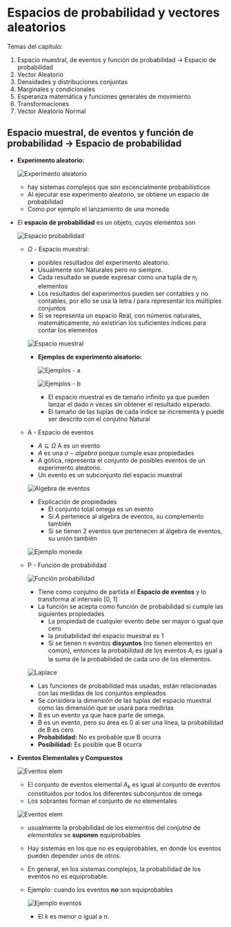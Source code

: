 # Espacios de probabilidad y vectores aleatorios

Temas del capítulo:

1. Espacio muestral, de eventos y función de probabilidad -> Espacio de probabilidad
2. Vector Aleatorio
3. Densidades y distribuciones conjuntas
4. Marginales y condicionales
5. Esperanza matemática y funciones generales de movimiento
6. Transformaciones
7. Vector Aleatorio Normal


## Espacio muestral, de eventos y función de probabilidad -> Espacio de probabilidad

- **Experimento aleatorio:**

  ![Experimento aleatorio](images/0005.png)

  - hay sistemas complejos que son escencialmente probabilísticos
  - Al ejecutar ese experimento aleatorio, se obtiene un espacio de probabilidad
  - Como por ejemplo el lanzamiento de una moneda
- El **espacio de probabilidad** es un objeto, cuyos elementos son

  ![Espacio probabilidad](images/0006.png)

  - $\Omega$ - Espacio muestral:
    - posibles resultados del experimento aleatorio.
    - Usualmente son Naturales pero no siempre.
    - Cada resultado se puede expresar como una tupla de $n_i$ elementos
    - Los resultados del experimentos pueden ser contables y no contables, por ello se usa la letra $I$ para representar los múltiples conjuntos
    - Si se representa un espacio Real, con números naturales, matemáticamente, no existirían los suficientes índices para contar los elementos

    ![Espacio muestral](images/0007.png)

    - **Ejemplos de experimento aleatorio:**

      ![Ejemplos - a](images/0008.png)

      ![Ejemplos - b](images/0009.png)

      - El espacio muestral es de tamaño infinito ya que pueden lanzar el dado $n$ veces sin obtener el resultado esperado.
      - El tamaño de las tuplas de cada índice se incrementa y puede ser descrito con el conjutno Natural

  - A - Espacio de eventos
    - $A \subseteq \Omega$ A es un evento
    - $A$ es una $\sigma - algebra$ porque cumple esas propiedades
    - A gótica, representa el conjunto de posibles eventos de un experimento aleatorio.
    - Un evento es un subconjunto del espacio muestral

    ![Algebra de eventos](images/000A.png)

    - Explicación de propiedades
      - El conjunto total omega es un evento
      - Si $A$ pertenece al algebra de eventos, su complemento también
      - Si se tienen 2 eventos que pertenecen al álgebra de eventos, su unión también

    ![Ejemplo moneda](images/000B.png)

  - P - Función de probabilidad

    ![Función probabilidad](images/000C.png)

    - Tiene como conjutno de partida el **Espacio de eventos** y lo transforma al intervalo [0, 1]
    - La función se acepta como función de probabilidad si cumple las siguientes propiedades
      - La propiedad de cualquier evento debe ser mayor o igual que cero
      - la probabilidad del espacio muestral es 1
      - Si se tienen n eventos **disyuntos** (no tienen elementos en común), entonces la probabilidad de los eventos $A_i$ es igual a la suma de la probabilidad de cada uno de los elementos.

    ![Laplace](images/000D.png)

    - Las funciones de probabilidad más usadas, están relacionadas con las medidas de los conjuntos empleados
    - Se considera la dimensión de las tuplas del espacio muestral como las dimensión que se usará para medirlas
    - B es un evento ya que hace parte de omega.
    - B es un evento, pero su área es 0 al ser una línea, la probabilidad de B es cero
    - **Probabilidad:** No es probable que B ocurra
    - **Posibilidad:** Es posible que B ocurra

- **Eventos Elementales y Compuestos**

  ![Eventos elem](images/000F.png)

  - El conjunto de eventos elemental $A_k$ es igual al conjunto de eventos constituidos por todos los diferentes subconjuntos de omega
  - Los sobrantes forman el conjunto de no elementales

  ![Eventos elem](images/0010.png)

  - usualmente la probabilidad de los elementos del conjutno de *elementales* se **suponen** equiprobables
  - Hay sistemas en los que no es equiprobables, en donde los eventos pueden depender unos de otros.
  - En general, en los sistemas complejos, la probabilidad de los eventos no es equiprobable.

  - Ejemplo: cuando los eventos **no** son equiprobables

    ![Ejemplo eventos](images/0011.png)

    - El $k$ es menor o igual a $n$.
